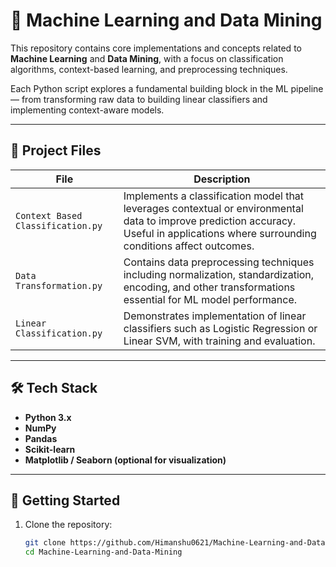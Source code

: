 # 🤖 Machine Learning and Data Mining

This repository contains core implementations and concepts related to **Machine Learning** and **Data Mining**, with a focus on classification algorithms, context-based learning, and preprocessing techniques.

Each Python script explores a fundamental building block in the ML pipeline — from transforming raw data to building linear classifiers and implementing context-aware models.

---

## 📁 Project Files

| File | Description |
|------|-------------|
| `Context Based Classification.py` | Implements a classification model that leverages contextual or environmental data to improve prediction accuracy. Useful in applications where surrounding conditions affect outcomes. |
| `Data Transformation.py` | Contains data preprocessing techniques including normalization, standardization, encoding, and other transformations essential for ML model performance. |
| `Linear Classification.py` | Demonstrates implementation of linear classifiers such as Logistic Regression or Linear SVM, with training and evaluation. |

---

## 🛠️ Tech Stack

- **Python 3.x**
- **NumPy**
- **Pandas**
- **Scikit-learn**
- **Matplotlib / Seaborn (optional for visualization)**

---

## 🚀 Getting Started

1. Clone the repository:
   ```bash
   git clone https://github.com/Himanshu0621/Machine-Learning-and-Data-Mining.git
   cd Machine-Learning-and-Data-Mining
